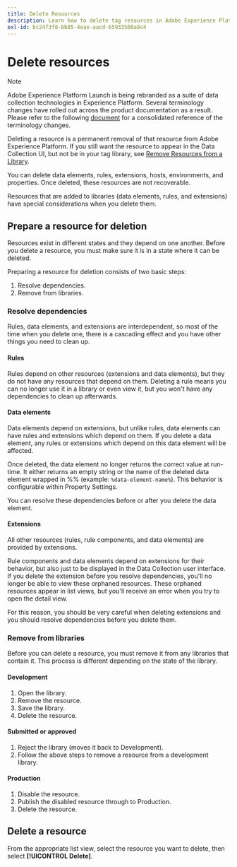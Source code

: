 ```yaml
---
title: Delete Resources
description: Learn how to delete tag resources in Adobe Experience Platform.
exl-id: bc24f3f8-bb85-4eae-aacd-65933500a8c4
---
```

# Delete resources

>[!NOTE]
>
>Adobe Experience Platform Launch is being rebranded as a suite of data collection technologies in Experience Platform. Several terminology changes have rolled out across the product documentation as a result. Please refer to the following [document](../../launch-term-updates.md) for a consolidated reference of the terminology changes.

Deleting a resource is a permanent removal of that resource from Adobe Experience Platform. If you still want the resource to appear in the Data Collection UI, but not be in your tag library, see [Remove Resources from a Library](remove-resources-from-library.md).

You can delete data elements, rules, extensions, hosts, environments, and properties. Once deleted, these resources are not recoverable.

Resources that are added to libraries (data elements, rules, and extensions) have special considerations when you delete them.

## Prepare a resource for deletion

Resources exist in different states and they depend on one another. Before you delete a resource, you must make sure it is in a state where it can be deleted.

Preparing a resource for deletion consists of two basic steps:

1. Resolve dependencies.
1. Remove from libraries.

### Resolve dependencies

Rules, data elements, and extensions are interdependent, so most of the time when you delete one, there is a cascading effect and you have other things you need to clean up.

#### Rules

Rules depend on other resources (extensions and data elements), but they do not have any resources that depend on them. Deleting a rule means you can no longer use it in a library or even view it, but you won't have any dependencies to clean up afterwards.

#### Data elements

Data elements depend on extensions, but unlike rules, data elements can have rules and extensions which depend on them. If you delete a data element, any rules or extensions which depend on this data element will be affected.

Once deleted, the data element no longer returns the correct value at run-time. It either returns an empty string or the name of the deleted data element wrapped in %% (example: `%data-element-name%`). This behavior is configurable within Property Settings.

You can resolve these dependencies before or after you delete the data element.

#### Extensions

All other resources (rules, rule components, and data elements) are provided by extensions.

Rule components and data elements depend on extensions for their behavior, but also just to be displayed in the Data Collection user interface. If you delete the extension before you resolve dependencies, you'll no longer be able to view these orphaned resources. These orphaned resources appear in list views, but you'll receive an error when you try to open the detail view.

For this reason, you should be very careful when deleting extensions and you should resolve dependencies before you delete them.

### Remove from libraries

Before you can delete a resource, you must remove it from any libraries that contain it. This process is different depending on the state of the library.

#### Development

1. Open the library.
1. Remove the resource.
1. Save the library.
1. Delete the resource.

#### Submitted or approved

1. Reject the library (moves it back to Development).
1. Follow the above steps to remove a resource from a development library.

#### Production

1. Disable the resource.
1. Publish the disabled resource through to Production.
1. Delete the resource.

## Delete a resource

From the appropriate list view, select the resource you want to delete, then select **[!UICONTROL Delete]**.
